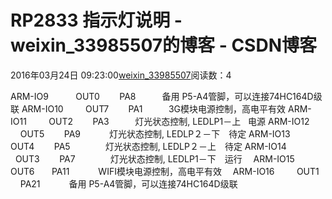 # RP2833 指示灯说明 - weixin_33985507的博客 - CSDN博客
2016年03月24日 09:23:00[weixin_33985507](https://me.csdn.net/weixin_33985507)阅读数：4

ARM-IO9           OUT0        PA8　　　备用 P5-A4管脚，可以连接74HC164D级联
ARM-IO10         OUT7        PA1       　3G模块电源控制，高电平有效
ARM-IO11         OUT2        PA3       　灯光状态控制, LEDLP1－上   电源
ARM-IO12         OUT5        PA9 　　　灯光状态控制, LEDLP２－下　待定
ARM-IO13　　   OUT4        PA5　　　　灯光状态控制, LEDLP２－上　待定
ARM-IO14　　   OUT3        PA7　　　　灯光状态控制, LEDLP1－下　运行　
ARM-IO15         OUT6       PA11　　 　WIFI模块电源控制，高电平有效　
ARM-IO16         OUT1       PA21 　　　备用 P5-A4管脚，可以连接74HC164D级联
